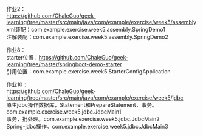 作业2：<br>
https://github.com/ChaleGuo/geek-learning/tree/master/src/main/java/com/example/exercise/week5/assembly <br>
xml装配：com.example.exercise.week5.assembly.SpringDemo1 <br>
注解装配：com.example.exercise.week5.assembly.SpringDemo2 <br>

作业8：<br>
starter位置：https://github.com/ChaleGuo/geek-learning/tree/master/springboot-demo-starter <br>
引用位置：com.example.exercise.week5.StarterConfigApplication <br>

作业10：<br>
https://github.com/ChaleGuo/geek-learning/tree/master/src/main/java/com/example/exercise/week5/jdbc <br>
原生jdbc操作数据库，Statement和PrepareStatement，事务。com.example.exercise.week5.jdbc.JdbcMain1 <br>
事务，批处理。com.example.exercise.week5.jdbc.JdbcMain2 <br>
Spring-jdbc操作。com.example.exercise.week5.jdbc.JdbcMain3 <br>


